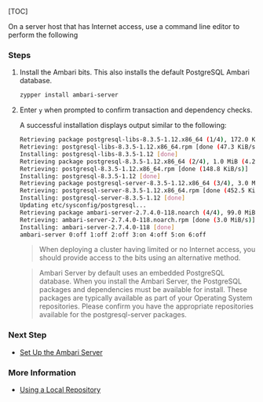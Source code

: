 [TOC]

On a server host that has Internet access, use a command line editor to perform the following

### Steps

1. Install the Ambari bits. This also installs the default PostgreSQL Ambari database.

    ```bash
    zypper install ambari-server
    ```

2. Enter `y` when prompted to confirm transaction and dependency checks.

    A successful installation displays output similar to the following:
    
    ```bash
   Retrieving package postgresql-libs-8.3.5-1.12.x86_64 (1/4), 172.0 KiB (571.0 KiB unpacked)
   Retrieving: postgresql-libs-8.3.5-1.12.x86_64.rpm [done (47.3 KiB/s)]
   Installing: postgresql-libs-8.3.5-1.12 [done]
   Retrieving package postgresql-8.3.5-1.12.x86_64 (2/4), 1.0 MiB (4.2 MiB unpacked)
   Retrieving: postgresql-8.3.5-1.12.x86_64.rpm [done (148.8 KiB/s)]
   Installing: postgresql-8.3.5-1.12 [done]
   Retrieving package postgresql-server-8.3.5-1.12.x86_64 (3/4), 3.0 MiB (12.6 MiB unpacked)
   Retrieving: postgresql-server-8.3.5-1.12.x86_64.rpm [done (452.5 KiB/s)]
   Installing: postgresql-server-8.3.5-1.12 [done]
   Updating etc/sysconfig/postgresql...
   Retrieving package ambari-server-2.7.4.0-118.noarch (4/4), 99.0 MiB (126.3 MiB unpacked)
   Retrieving: ambari-server-2.7.4.0-118.noarch.rpm [done (3.0 MiB/s)]
   Installing: ambari-server-2.7.4.0-118 [done]
   ambari-server 0:off 1:off 2:off 3:on 4:off 5:on 6:off
    ```
    
    > When deploying a cluster having limited or no Internet access, you should provide access to the bits using an alternative method.
    
    > Ambari Server by default uses an embedded PostgreSQL database. When you install the Ambari Server, the PostgreSQL packages and dependencies must be available for install. These packages are typically available as part of your Operating System repositories. Please confirm you have the appropriate repositories available for the postgresql-server packages.

### Next Step

- [Set Up the Ambari Server]($SetUpTheAmbariServer)

### More Information

- [Using a Local Repository]($UsingALocalRepository)
